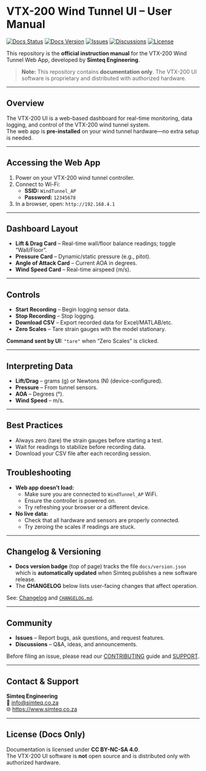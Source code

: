 # VTX-200 Wind Tunnel UI – User Manual

[![Docs Status](https://img.shields.io/badge/docs-stable-success)](#)
[![Docs Version](https://img.shields.io/badge/dynamic/json?url=https%3A%2F%2Fraw.githubusercontent.com%2FDanBStone%2FVTX_WebApp_Manual%2Fmain%2Fdocs%2Fversion.json&label=docs%20version&query=%24.version&prefix=v)](CHANGELOG.md)
[![Issues](https://img.shields.io/github/issues/DanBStone/VTX_WebApp_Manual)](https://github.com/DanBStone/VTX_WebApp_Manual/issues)
[![Discussions](https://img.shields.io/github/discussions/DanBStone/VTX_WebApp_Manual)](https://github.com/DanBStone/VTX_WebApp_Manual/discussions)
[![License](https://img.shields.io/badge/license-CC%20BY--NC--SA%204.0-informational)](LICENSE)

This repository is the **official instruction manual** for the VTX-200 Wind Tunnel Web App, developed by **Simteq Engineering**.  
> **Note:** This repository contains **documentation only**. The VTX-200 UI software is proprietary and distributed with authorized hardware.

---

## Overview

The VTX-200 UI is a web-based dashboard for real-time monitoring, data logging, and control of the VTX-200 wind tunnel system.  
The web app is **pre-installed** on your wind tunnel hardware—no extra setup is needed.

---

## Accessing the Web App

1. Power on your VTX-200 wind tunnel controller.  
2. Connect to Wi-Fi:
   - **SSID:** `WindTunnel_AP`
   - **Password:** `12345678`
3. In a browser, open: `http://192.168.4.1`

---

## Dashboard Layout

- **Lift & Drag Card** – Real-time wall/floor balance readings; toggle “Wall/Floor”.
- **Pressure Card** – Dynamic/static pressure (e.g., pitot).
- **Angle of Attack Card** – Current AOA in degrees.
- **Wind Speed Card** – Real-time airspeed (m/s).

---

## Controls

- **Start Recording** – Begin logging sensor data.
- **Stop Recording** – Stop logging.
- **Download CSV** – Export recorded data for Excel/MATLAB/etc.
- **Zero Scales** – Tare strain gauges with the model stationary.

**Command sent by UI:** `"tare"` when “Zero Scales” is clicked.

---

## Interpreting Data

- **Lift/Drag** – grams (g) or Newtons (N) (device-configured).  
- **Pressure** – From tunnel sensors.  
- **AOA** – Degrees (°).  
- **Wind Speed** – m/s.

---

## Best Practices

- Always zero (tare) the strain gauges before starting a test.
- Wait for readings to stabilize before recording data.
- Download your CSV file after each recording session.

## Troubleshooting

- **Web app doesn’t load:**  
    - Make sure you are connected to `WindTunnel_AP` WiFi.
    - Ensure the controller is powered on.
    - Try refreshing your browser or a different device.
- **No live data:**  
    - Check that all hardware and sensors are properly connected.
    - Try zeroing the scales if readings are stuck.

---

## Changelog & Versioning

- **Docs version badge** (top of page) tracks the file `docs/version.json` which is **automatically updated** when Simteq publishes a new software release.
- The **CHANGELOG** below lists user-facing changes that affect operation.

See: [Changelog](#) and [`CHANGELOG.md`](CHANGELOG.md).

---

## Community

- **Issues** – Report bugs, ask questions, and request features.  
- **Discussions** – Q&A, ideas, and announcements.

Before filing an issue, please read our [CONTRIBUTING](CONTRIBUTING.md) guide and [SUPPORT](SUPPORT.md).

---

## Contact & Support

**Simteq Engineering**  
📧 [info@simteq.co.za](mailto:info@simteq.co.za)  
🌐 https://www.simteq.co.za

---

## License (Docs Only)

Documentation is licensed under **CC BY-NC-SA 4.0**.  
The VTX-200 UI software is **not** open source and is distributed only with authorized hardware.
